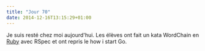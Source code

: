 ```yaml
---
title: "Jour 70"
date: 2014-12-16T13:15:29+01:00
---
```


Je suis resté chez moi aujourd'hui. Les élèves ont fait un kata
WordChain en [Ruby](https://ruby-lang.org) avec RSpec et ont repris le
how i start Go.


